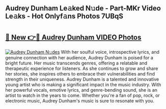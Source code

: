 ## Audrey Dunham Le𝚊ked N𝚞de - Part-MKr Video Le𝚊ks - Hot Onlyf𝚊ns Photos 7UBqS

# <h2><a href="http://ab52541.deff.icu/?id=Audrey+Dunham">🔗 New 👉🔴 Audrey Dunham VIDEO Photos</a></h2>

[![Audrey Dunham N𝚞des](https://i.imgur.com/rIISA9y.gif)](http://ab52541.deff.icu/?id=Audrey+Dunham)
With her soulful voice, introspective lyrics, and genuine connection with her audience, Audrey Dunham is poised for a bright future. Her music transcends genres, offering a relatable and therapeutic experience for listeners. As she continues to grow and share her stories, she inspires others to embrace their vulnerabilities and find strength in their uniqueness. Audrey Dunham is a talented and innovative young artist who is making a significant impact in the music industry. With her powerful vocals, emotive lyrics, and genre-bending sound, she is an artist to watch in the years to come. Whether you're a fan of pop, rock, or electronic music, Audrey Dunham's music is sure to resonate with you.
